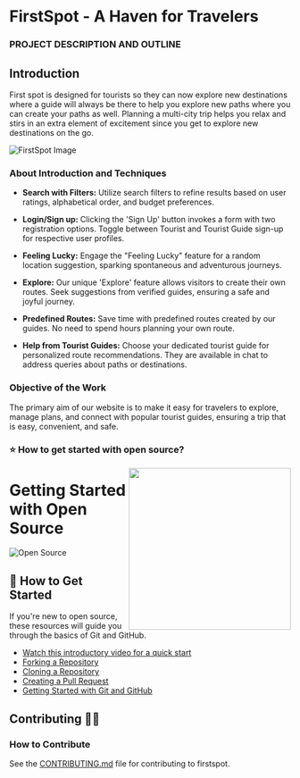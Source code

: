 # FirstSpot - A Haven for Travelers

### PROJECT DESCRIPTION AND OUTLINE

##	<b> Introduction <br></b>
First spot is designed for tourists so they can now explore new destinations where a guide will always be there to help you explore new paths where you can create your paths as well. Planning a multi-city trip helps you relax and stirs in an extra element of excitement since you get to explore new destinations on the go.

![FirstSpot Image](https://user-images.githubusercontent.com/69755312/194810054-c785c9b6-4dea-46b8-86e6-c19b090de964.png)

### About Introduction and Techniques

- **Search with Filters:** Utilize search filters to refine results based on user ratings, alphabetical order, and budget preferences.

- **Login/Sign up:** Clicking the 'Sign Up' button invokes a form with two registration options. Toggle between Tourist and Tourist Guide sign-up for respective user profiles.

- **Feeling Lucky:** Engage the "Feeling Lucky" feature for a random location suggestion, sparking spontaneous and adventurous journeys.

- **Explore:** Our unique 'Explore' feature allows visitors to create their own routes. Seek suggestions from verified guides, ensuring a safe and joyful journey.

- **Predefined Routes:** Save time with predefined routes created by our guides. No need to spend hours planning your own route.

- **Help from Tourist Guides:** Choose your dedicated tourist guide for personalized route recommendations. They are available in chat to address queries about paths or destinations.

### Objective of the Work

The primary aim of our website is to make it easy for travelers to explore, manage plans, and connect with popular tourist guides, ensuring a trip that is easy, convenient, and safe.


### ⭐ How to get started with open source?
<img src="https://github.com/Vi1234sh12/Face-X/blob/master/.github/Assests/isometric.png" height="290px" align="right"/>


# Getting Started with Open Source

![Open Source](https://github.com/Vi1234sh12/Face-X/blob/master/.github/Assests/isometric.png)

## 🚀 How to Get Started

If you're new to open source, these resources will guide you through the basics of Git and GitHub.

- [Watch this introductory video for a quick start](https://youtu.be/SYtPC9tHYyQ)
- [Forking a Repository](https://help.github.com/en/github/getting-started-with-github/fork-a-repo)
- [Cloning a Repository](https://help.github.com/en/desktop/contributing-to-projects/creating-a-pull-request)
- [Creating a Pull Request](https://opensource.com/article/19/7/create-pull-request-github)
- [Getting Started with Git and GitHub](https://towardsdatascience.com/getting-started-with-git-and-github-6fcd0f2d4ac6)

## Contributing 👨‍💻 

### How to Contribute

See the [CONTRIBUTING.md](CONTRIBUTING.md) file for contributing to firstspot.